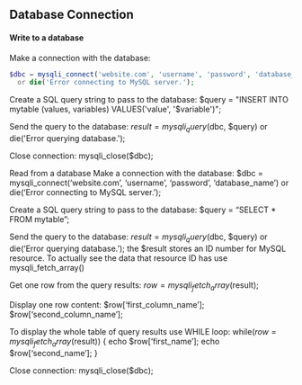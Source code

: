 ## Database Connection

#### Write to a database
Make a connection with the database:
```PHP
$dbc = mysqli_connect('website.com', 'username', 'password', 'database_name')
  or die('Error connecting to MySQL server.'); 
```
Create a SQL query string to pass to the database:
$query = "INSERT INTO mytable (values, variables)
          VALUES('value', '$variable')";

Send the query to the database:
$result = mysqli_query($dbc, $query)
  or die('Error querying database.');

Close connection:
mysqli_close($dbc);


Read from a database
Make a connection with the database:
$dbc = mysqli_connect(‘website.com’, ‘username’, ‘password’, ‘database_name’)
  or die(‘Error connecting to MySQL server.’); 

Create a SQL query string to pass to the database:
$query = “SELECT * FROM mytable”;

Send the query to the database:
$result = mysqli_query($dbc, $query)
  or die(‘Error querying database.’);
the $result stores an ID number for MySQL resource. To actually see the data that resource ID has use mysqli_fetch_array()

Get one row from the query results:
$row = mysqli_fetch_array($result);

Display one row content:
$row[‘first_column_name’];
$row[‘second_column_name’];

To display the whole table of query results use WHILE loop:
while($row = mysqli_fetch_array($result)) {
    echo $row[‘first_name’];
    echo $row[‘second_name’];
}

Close connection:
mysqli_close($dbc);
 
